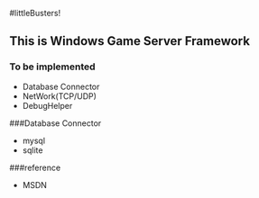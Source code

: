 #littleBusters!

## This is Windows Game Server Framework


### To be implemented
* Database Connector
* NetWork(TCP/UDP)
* DebugHelper

###Database Connector
* mysql
* sqlite

###reference 
* MSDN

